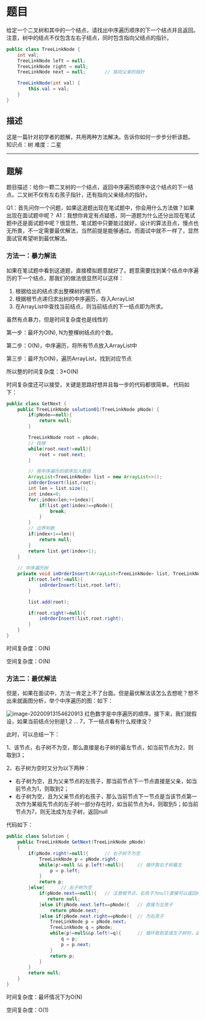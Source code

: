 # 题目

给定一个二叉树和其中的一个结点，请找出中序遍历顺序的下一个结点并且返回。注意，树中的结点不仅包含左右子结点，同时包含指向父结点的指针。

```java
public class TreeLinkNode {
    int val;
    TreeLinkNode left = null;
    TreeLinkNode right = null;
    TreeLinkNode next = null;		// 指向父亲的指针

    TreeLinkNode(int val) {
        this.val = val;
    }
}
```

## 描述

这是一篇针对初学者的题解，共用两种方法解决。告诉你如何一步步分析该题。
知识点：树
难度：二星

------

## 题解

题目描述：给你一颗二叉树的一个结点，返回中序遍历顺序中这个结点的下一结点。二叉树不仅有左右孩子指针，还有指向父亲结点的指针。

Q1：首先问你一个问题，如果这道题出现在笔试题中，你会用什么方法做？如果出现在面试题中呢？
A1：我想你肯定有点疑惑，同一道题为什么还分出现在笔试题中还是面试题中呢？很显然，笔试题中只要能过就好，设计的算法丑点，慢点也无所畏，不一定需要最优解法，当然前提是能够通过。而面试中就不一样了，显然面试官希望听到最优解法。

### 方法一：暴力解法

如果在笔试题中看到这道题，直接模拟题意就好了。题意需要找到某个结点中序遍历的下一个结点，那我们的做法很显然可以这样：

1. 根据给出的结点求出整棵树的根节点
2. 根据根节点递归求出树的中序遍历，存入ArrayList
3. 在ArrayList中查找当前结点，则当前结点的下一结点即为所求。

虽然有点暴力，但是时间复杂度也是线性的

第一步：最坏为O(N), N为整棵树结点的个数。

第二步：O(N)，中序遍历，将所有节点放入ArrayList中

第三步：最坏为O(N)，遍历ArrayList，找到对应节点

所以整的时间复杂度：3*O(N)

时间复杂度还可以接受，关键是思路好想并且每一步的代码都很简单。
代码如下：

```java
public class GetNext {
    public TreeLinkNode solution01(TreeLinkNode pNode) {
        if(pNode==null){
            return null;
        }

        TreeLinkNode root = pNode;
        // 找根
        while(root.next!=null){
            root = root.next;
        }

        // 按中序遍历的顺序加入数组
        ArrayList<TreeLinkNode> list = new ArrayList<>();
        inOrderInsert(list,root);
        int len = list.size();
        int index=0;
        for(;index<len;++index){
            if(list.get(index)==pNode){
                break;
            }
        }
        // 边界判断
        if(index+1==len){
            return null;
        }
        return list.get(index+1);
    }
	
    // 中序遍历树
    private void inOrderInsert(ArrayList<TreeLinkNode> list, TreeLinkNode root){
        if(root.left!=null){
            inOrderInsert(list,root.left);
        }

        list.add(root);

        if(root.right!=null){
            inOrderInsert(list,root.right);
        }
    }
}
```

时间复杂度：O(N)

空间复杂度：O(N)

### 方法二：最优解法

但是，如果在面试中，方法一肯定上不了台面。但是最优解法该怎么去想呢？想不出来就画图分析，举个中序遍历的图：如下：

![image-20200913154620913](https://gitee.com/zero049/MyNoteImages/raw/master/image-20200913154620913.png)
红色数字是中序遍历的顺序。接下来，我们就假设，如果当前结点分别是1,2 ... 7，下一结点看有什么规律没？

此时，可以总结一下：

1、该节点，右子树不为空，那么直接是右子树的最左节点，如当前节点为2，则取到3；

2、右子树为空时又分为以下两种：

- 右子树为空，且为父亲节点的左孩子，那当前节点下一节点直接是父亲，如当前节点为1，则取到2；
- 右子树为空，且为父亲节点的右孩子，那么当前节点下一节点是当该节点第一次作为某祖先节点的左子树一部分存在时，如当前节点为4，则取到5；如当前节点为7，则无法成为左子树，返回null

代码如下：

```java
public class Solution {
    public TreeLinkNode GetNext(TreeLinkNode pNode)
    {
        if(pNode.right!=null){		// 右子树不为空
            TreeLinkNode p = pNode.right;
            while(p!=null && p.left!=null){		// 循环取右子树最左
                p = p.left;
            }
            return p;
        }else{		// 右子树为空
            if(pNode.next==null){	// 注意根节点，右孩子为null直接可以返回null，特殊情况处理
               return null;
            }else if(pNode.next.left==pNode){	// 直接为左孩子
                return pNode.next;
            }else if(pNode.next.right==pNode){	// 为右孩子
                TreeLinkNode p = pNode.next;
                TreeLinkNode q = pNode;
                while(p!=null&&p.left!=q){		// 循环取到变成左子树时，返回祖先节点
                    q = p;
                    p = p.next;
                }
                return p;
            }
        }
        return null;
    }
}
```

时间复杂度：最坏情况下为O(N)

空间复杂度：O(1)